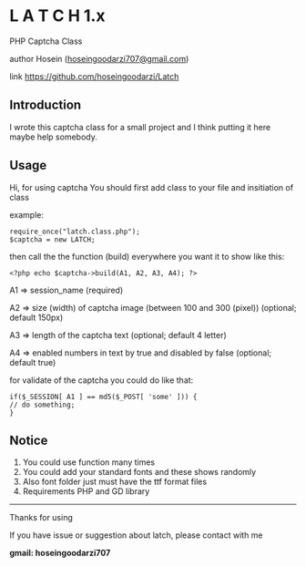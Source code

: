 # L A T C H  1.x 

PHP Captcha Class

author  Hosein (hoseingoodarzi707@gmail.com)

link    https://github.com/hoseingoodarzi/Latch

## Introduction

I wrote this captcha class for a small project and I think putting it here maybe help somebody.

## Usage

Hi, for using captcha You should first add class to your file and insitiation of class

example:
```
require_once("latch.class.php");
$captcha = new LATCH;
```
then call the the function (build) everywhere you want it to show
like this:
```
<?php echo $captcha->build(A1, A2, A3, A4); ?>
```
A1 => session_name (required)

A2 => size (width) of captcha image (between 100 and 300 (pixel)) (optional; default 150px)

A3 => length of the captcha text (optional; default 4 letter)

A4 => enabled numbers in text by true and disabled by false (optional; default true)

for validate of the captcha you could do like that:
```
if($_SESSION[ A1 ] == md5($_POST[ 'some' ])) {
// do something;
}
```
## Notice

1. You could use function many times
2. You could add your standard fonts and these shows randomly
3. Also font folder just must have the ttf format files
4. Requirements PHP and GD library


----------------
Thanks for using

If you have issue or suggestion about latch, please contact with me

**gmail: hoseingoodarzi707**
